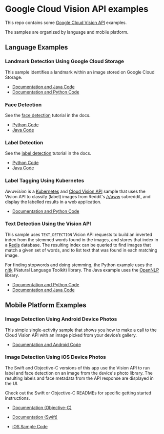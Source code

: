 
# Google Cloud Vision API examples

This repo contains some [Google Cloud Vision
API](https://cloud.google.com/vision/) examples.

The samples are organized by language and mobile platform.

## Language Examples

### Landmark Detection Using Google Cloud Storage

This sample identifies a landmark within an image stored on
Google Cloud Storage.

- [Documentation and Java Code](java/landmark_detection/)
- [Documentation and Python Code](python/landmark_detection/)

### Face Detection

See the [face detection](https://cloud.google.com/vision/docs/face-tutorial) tutorial in the docs.

- [Python Code](python/face_detection)
- [Java Code](java/face_detection/)

### Label Detection

See the [label detection](https://cloud.google.com/vision/docs/label-tutorial) tutorial in the docs.

- [Python Code](python/label)
- [Java Code](java/label/)

### Label Tagging Using Kubernetes

*Awwvision* is a [Kubernetes](https://github.com/kubernetes/kubernetes/) and
[Cloud Vision API](https://cloud.google.com/vision/) sample that uses the
Vision API to classify (label) images from Reddit's
[/r/aww](https://reddit.com/r/aww) subreddit, and display the labelled results
in a web application.

- [Documentation and Python Code](python/awwvision)

### Text Detection Using the Vision API

This sample uses `TEXT_DETECTION` Vision API requests to build an inverted
index from the stemmed words found in the images, and stores that index in a
[Redis](redis.io) database. The resulting index can be queried to find
images that match a given set of words, and to list text that was found in each
matching image.

For finding stopwords and doing stemming, the Python example uses the
[nltk](http://www.nltk.org/index.html) (Natural Language Toolkit) library.
The Java example uses the [OpenNLP](https://opennlp.apache.org/) library.

- [Documentation and Python Code](python/text)
- [Documentation and Java Code](java/text)

## Mobile Platform Examples

### Image Detection Using Android Device Photos

This simple single-activity sample that shows you how to make a call to the
Cloud Vision API with an image picked from your device’s gallery.

- [Documentation and Android Code](android)

### Image Detection Using iOS Device Photos

The Swift and Objective-C versions of this app use the Vision API to run label
and face detection on an image from the device's photo library. The resulting
labels and face metadata from the API response are displayed in the UI.

Check out the Swift or Objective-C READMEs for specific getting started
instructions.

- [Documentation (Objective-C)](ios/Objective-C/README.md)

- [Documentation (Swift)](ios/Swift/README.md)

- [iOS Sample Code](ios)


